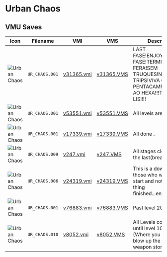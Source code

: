 # Urban Chaos

## VMU Saves

| Icon | Filename | VMI | VMS | Description |
|------|----------|-----|-----|-------------|
| ![Urban Chaos](../icons/UR_CHAOS.001.GIF) | `UR_CHAOS.001` | [v31365.vmi](v31365.vmi) | [v31365.VMS](v31365.VMS) | LAST FASE!ENJOY!ULTIMA FASE!TERMINE SE FOR FERA!SEM TRUQUES!NO TRIPS!VIVA O BRASIL PENTACAMPEAO!RUMO AO HEXA!!!TE AMO LISI!!! 
| ![Urban Chaos](../icons/UR_CHAOS.001.GIF) | `UR_CHAOS.001` | [v53551.vmi](v53551.vmi) | [v53551.VMS](v53551.VMS) | All levels are open. 
| ![Urban Chaos](../icons/UR_CHAOS.001.GIF) | `UR_CHAOS.001` | [v17339.vmi](v17339.vmi) | [v17339.VMS](v17339.VMS) | All done . 
| ![Urban Chaos](../icons/UR_CHAOS.009.GIF) | `UR_CHAOS.009` | [v247.vmi](v247.vmi) | [v247.VMS](v247.VMS) | All stages cleared until the last(breakout). 
| ![Urban Chaos](../icons/UR_CHAOS.006.GIF) | `UR_CHAOS.006` | [v24319.vmi](v24319.vmi) | [v24319.VMS](v24319.VMS) | This is a download for those who want just a start and not the whole thing finished...enjoy$$$ 
| ![Urban Chaos](../icons/UR_CHAOS.001.GIF) | `UR_CHAOS.001` | [v76883.vmi](v76883.vmi) | [v76883.VMS](v76883.VMS) | Past level 20. 
| ![Urban Chaos](../icons/UR_CHAOS.010.GIF) | `UR_CHAOS.010` | [v8052.vmi](v8052.vmi) | [v8052.VMS](v8052.VMS) | All Levels completed up until level 10 , The Arms (Where you have to blow up the gangsters weapon stores) 

